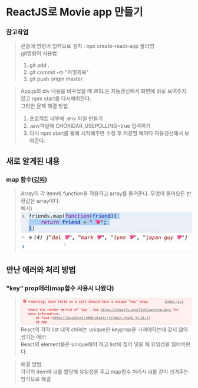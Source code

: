 # ReactJS로 Movie app 만들기

### 참고작업

> 콘솔에 명령어 입력으로 설치 : npx create-react-app 폴더명  
> git명령어 사용법
>
> 1. git add .
> 2. git commit -m "커밋제목"
> 3. git push origin master

> App.js의 div 내용을 바꾸었을 때 WSL은 자동갱신해서 화면에 바로 보여주지 않고 npm start를 다시해야한다.  
> 그러한 문제 해결 방법
>
> 1. 프로젝트 내부에 .env 파일 만들기
> 2. .env파일에 CHOKIDAR_USEPOLLING=true 입력하기
> 3. 다시 npm start를 통해 시작해주면 수정 후 저장할 때마다 자동갱신해서 보여준다.

## 새로 알게된 내용

### map 함수([강의](https://nomadcoders.co/react-fundamentals/lectures/1549))

> Array의 각 item에 function을 적용하고 array를 돌려준다.
> 무엇이 들어오든 반환값은 array이다.  
> 예시)  
> ![img](./images/01_map.jpg)

## 만난 에러와 처리 방법

### "key" prop에러(map함수 사용시 나왔다)

> ![img](./images/error_01.jpg)  
> React의 각각 list 내의 child는 unique한 keyprop을 가져야하는데 갖지 않아 생기는 에러  
> React의 element들은 unique해야 하고 list에 집어 넣을 때 유일성을 잃어버린다.

> 해결 방법  
> 각각의 item에 id를 할당해 유일성을 주고 map함수 처리시 id를 같이 넘겨주는 방식으로 해결
